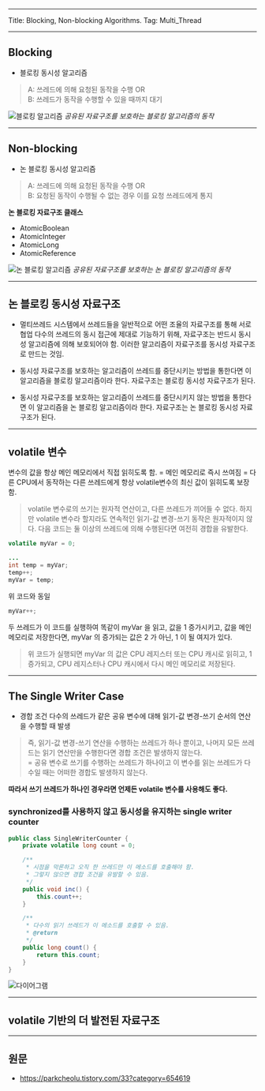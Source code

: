 - - - -
Title: Blocking, Non-blocking Algorithms. 
Tag: Multi_Thread
- - - -

## Blocking
- 블로킹 동시성 알고리즘

> A: 쓰레드에 의해 요청된 동작을 수행  OR  
> B: 쓰레드가 동작을 수행할 수 있을 때까지 대기  

![블로킹 알고리즘 ](https://t1.daumcdn.net/cfile/tistory/2567054D5940060802)
*공유된 자료구조를 보호하는 블로킹 알고리즘의 동작*	


- - - -
## Non-blocking
- 논 블로킹 동시성 알고리즘

> A: 쓰레드에 의해 요청된 동작을 수행 OR  
> B: 요청된 동작이 수행될 수 없는 경우 이를 요청 쓰레드에게 통지  

**논 블로킹 자료구조 클래스**
- AtomicBoolean
- AtomicInteger
- AtomicLong
- AtomicReference

![논 블로킹 알고리즘](https://t1.daumcdn.net/cfile/tistory/2571E6485940062424)
*공유된 자료구조를 보호하는 논 블로킹 알고리즘의 동작*	

- - - -
## 논 블로킹 동시성 자료구조
- 멀티쓰레드 시스템에서 쓰레드들을 일반적으로 어떤 조율의 자료구조를 통해 서로 협업
다수의 쓰레드의 동시 접근에 제대로 기능하기 위해, 자료구조는 반드시 동시성 알고리즘에 의해 보호되어야 함. 
이러한 알고리즘이 자료구조를 동시성 자료구조로 만드는  것임.

- 동시성 자료구조를 보호하는 알고리즘이 쓰레드를 중단시키는 방법을 통한다면 이 알고리즘을 블로킹 알고리즘이라 한다.
자료구조는 블로킹 동시성 자료구조가 된다.

- 동시성 자료구조를 보호하는 알고리즘이 쓰레드를 중단시키지 않는 방법을 통한다면 이 알고리즘을 논 블로킹 알고리즘이라 한다. 
자료구조는 논 블로킹 동시성 자료구조가 된다.

- - - -
## volatile 변수 
변수의 값을 항상 메인 메모리에서 직접 읽히도록 함. 
= 메인 메모리로 즉시 쓰여짐 
= 다른 CPU에서 동작하는 다른 쓰레드에게 항상 volatile변수의 최신 값이 읽히도록 보장함.

> volatile 변수로의 쓰기는 원자적 연산이고, 다른 쓰레드가 끼어들 수 없다. 하지만 volatile 변수라 할지라도 연속적인 읽기-값 변경-쓰기 동작은 원자적이지 않다. 다음 코드는 둘 이상의 쓰레드에 의해 수행된다면 여전히 경합을 유발한다.    

```java
volatile myVar = 0;

...
int temp = myVar;
temp++;
myVar = temp;
```

위 코드와 동일 
```java
myVar++;
```

 두 쓰레드가 이 코드를 실행하여 똑같이 myVar 을 읽고, 값을 1 증가시키고, 값을 메인 메모리로 저장한다면, myVar 의 증가되는 값은 2 가 아닌, 1 이 될 여지가 있다.

> 위 코드가 실행되면 myVar 의 값은 CPU 레지스터 또는 CPU 캐시로 읽히고, 1 증가되고, CPU 레지스터나 CPU 캐시에서 다시 메인 메모리로 저장된다.  

- - - -
## The Single Writer Case

 - 경합 조건
 다수의 쓰레드가 같은 공유 변수에 대해 읽기-값 변경-쓰기 순서의 연산을 수행할 때 발생

> 즉, 읽기-값 변경-쓰기 연산을 수행하는 쓰레드가 하나 뿐이고, 나머지 모든 쓰레드는 읽기 연산만을 수행한다면 경합 조건은 발생하지 않는다.  
> = 공유 변수로 쓰기를 수행하는 쓰레드가 하나이고 이 변수를 읽는 쓰레드가 다수일 때는 어떠한 경합도 발생하지 않는다.   

 **따라서 쓰기 쓰레드가 하나인 경우라면 언제든 volatile 변수를 사용해도 좋다.**

### synchronized를 사용하지 않고 동시성을 유지하는 single writer counter

```java
public class SingleWriterCounter {
    private volatile long count = 0;

    /**
     * 시점을 막론하고 오직 한 쓰레드만 이 메소드를 호출해야 함.
     * 그렇지 않으면 경합 조건을 유발할 수 있음.
     */
    public void inc() {
        this.count++;
    }

    /**
     * 다수의 읽기 쓰레드가 이 메소드를 호출할 수 있음.
     * @return
     */
    public long count() {
        return this.count;
    }
}
```

![다이어그램](https://t1.daumcdn.net/cfile/tistory/2577E14A5940064534)

- - - -
## volatile 기반의 더 발전된 자료구조



- - - -
## 원문
- https://parkcheolu.tistory.com/33?category=654619